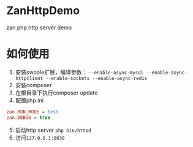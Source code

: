# ZanHttpDemo
zan php http server demo
# 如何使用
1. 安装swoole扩展，编译参数：
`--enable-async-mysql --enable-async-httpclient --enable-sockets --enable-async-redis`
2. 安装composer
3. 在根目录下执行composer update
4. 配置php.ini
```ini
zan.RUN_MODE = test
zan.DEBUG = true
```
5. 启动http server
`php bin/httpd`
6. 访问`127.0.0.1:8030`




